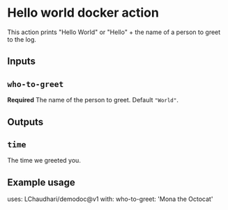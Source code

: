 # Hello world docker action

This action prints "Hello World" or "Hello" + the name of a person to greet to the log.

## Inputs

## `who-to-greet`

**Required** The name of the person to greet. Default `"World"`.

## Outputs

## `time`

The time we greeted you.

## Example usage

uses: LChaudhari/demodoc@v1
with:
  who-to-greet: 'Mona the Octocat'


<!-- # demodoc
## Example usage

uses: LChaudhari/demodoc@v2 -->

